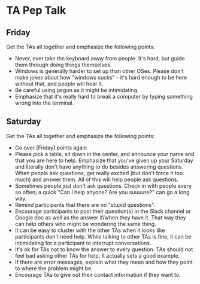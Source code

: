 # TA Pep Talk

## Friday

Get the TAs all together and emphasize the following points:

* Never, ever take the keyboard away from people. It's hard, but guide them
  through doing things themselves.
* Windows is generally harder to set up than other OSes. Please don't make jokes
  about how "windows sucks" - it's hard enough to be here without that, and
  people will hear it.
* Be careful using jargon as it might be intimidating.
* Emphasize that it's really hard to break a computer by typing something wrong
  into the terminal.

## Saturday

Get the TAs all together and emphasize the following points:

* Go over [Friday] points again
* Please pick a table, sit down in the center, and announce your name and that
  you are here to help. Emphasize that you've given up your Saturday and
  literally don't have anything to do besides answering questions. When people
  ask questions, get really excited (but don't force it too much) and answer
  them. All of this will help people ask questions.
* Sometimes people just don't ask questions. Check in with people every so
  often; a quick "Can I help anyone? Are you suuuure?" can go a long way.
* Remind participants that there are no "stupid questions".
* Encourage participants to post their question(s) in the Slack channel or Google
  doc as well as the answer if/when they have it. That way they can help others
  who might be wondering the same thing.
* It can be easy to cluster with the other TAs when it looks like participants
  don't need help. While talking to other TAs is fine, it can be intimidating
  for a participant to interrupt conversations.
* It's ok for TAs not to know the answer to every question. TAs should not feel
  bad asking other TAs for help. It actually sets a good example.
* If there are error messages, explain what they mean and how they
  point to where the problem might be.
* Encourage TAs to give out their contact information if they want to.
